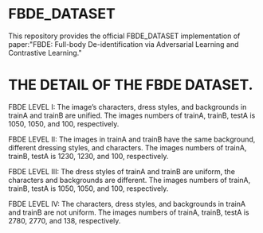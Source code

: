 # FBDE_DATASET
This repository provides the official FBDE_DATASET implementation of paper:"FBDE: Full-body De-identification via Adversarial Learning and Contrastive Learning."

# THE DETAIL OF THE FBDE DATASET.

FBDE LEVEL I: The image’s characters, dress styles, and backgrounds in trainA and trainB are unified. The images numbers of trainA, trainB, testA is 1050, 1050, and 100, respectively.

FBDE LEVEL II: The images in trainA and trainB have the same background, different dressing styles, and characters. The images numbers of trainA, trainB, testA is 1230, 1230, and 100, respectively.

FBDE LEVEL III: The dress styles of trainA and trainB are uniform, the characters and backgrounds are different. The images numbers of trainA, trainB, testA is 1050, 1050, and 100, respectively.

FBDE LEVEL IV: The characters, dress styles, and backgrounds in trainA and trainB are not uniform. The images numbers of trainA, trainB, testA is 2780, 2770, and 138, respectively.
